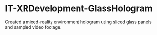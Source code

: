 # IT-XRDevelopment-GlassHologram

Created a mixed-reality environment hologram using sliced glass panels and sampled video footage.
